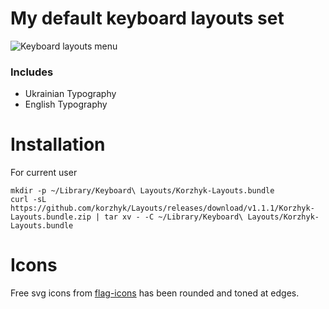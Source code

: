 # My default keyboard layouts set

![Keyboard layouts menu](https://i.imgur.com/TZLevES.png)

### Includes

+ Ukrainian Typography
+ English Typography

# Installation
	
For current user

	mkdir -p ~/Library/Keyboard\ Layouts/Korzhyk-Layouts.bundle
	curl -sL https://github.com/korzhyk/Layouts/releases/download/v1.1.1/Korzhyk-Layouts.bundle.zip | tar xv - -C ~/Library/Keyboard\ Layouts/Korzhyk-Layouts.bundle

# Icons

Free svg icons from [flag-icons](https://flagicons.lipis.dev/) has been rounded and toned at edges.
